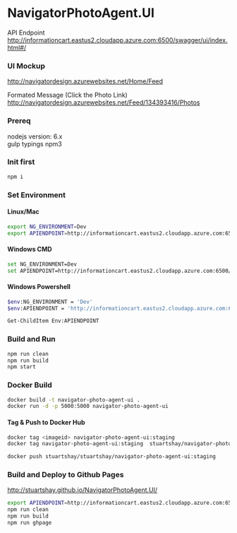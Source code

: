 # NavigatorPhotoAgent.UI


API Endpoint      
http://informationcart.eastus2.cloudapp.azure.com:6500/swagger/ui/index.html#/


### UI Mockup
http://navigatordesign.azurewebsites.net/Home/Feed

Formated Message (Click the Photo Link)     
http://navigatordesign.azurewebsites.net/Feed/134393416/Photos

### Prereq
nodejs version: 6.x   
gulp
typings 
npm3



### Init first

```bash
npm i
```

### Set Environment 

#### Linux/Mac
```bash
export NG_ENVIRONMENT=Dev
export APIENDPOINT=http://informationcart.eastus2.cloudapp.azure.com:6500/api/
```

#### Windows CMD
```bash
set NG_ENVIRONMENT=Dev
set APIENDPOINT=http://informationcart.eastus2.cloudapp.azure.com:6500/api/
```


#### Windows Powershell
```bash
$env:NG_ENVIRONMENT = 'Dev'
$env:APIENDPOINT = 'http://informationcart.eastus2.cloudapp.azure.com:6500/api/'

Get-ChildItem Env:APIENDPOINT
```

### Build and Run

```bash
npm run clean
npm run build
npm start
```

### Docker Build

```bash
docker build -t navigator-photo-agent-ui .
docker run -d -p 5000:5000 navigator-photo-agent-ui
```

#### Tag & Push to Docker Hub

```bash
docker tag <imageid> navigator-photo-agent-ui:staging
docker tag navigator-photo-agent-ui:staging  stuartshay/navigator-photo-agent-ui:staging

docker push stuartshay/stuartshay/navigator-photo-agent-ui:staging
```

### Build and Deploy to Github Pages

http://stuartshay.github.io/NavigatorPhotoAgent.UI/

```bash
export APIENDPOINT=http://informationcart.eastus2.cloudapp.azure.com:6500/api/
npm run clean
npm run build
npm run ghpage
```
